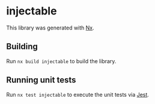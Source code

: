 # injectable

This library was generated with [Nx](https://nx.dev).

## Building

Run `nx build injectable` to build the library.

## Running unit tests

Run `nx test injectable` to execute the unit tests via [Jest](https://jestjs.io).
